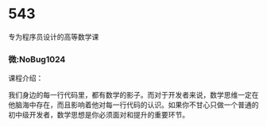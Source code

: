 # 543
专为程序员设计的高等数学课
### 微:NoBug1024 


课程介绍：

我们身边的每一行代码里，都有数学的影子。而对于开发者来说，数学思维一定在他脑海中存在，而且影响着他对每一行代码的认识。如果你不甘心只做一个普通的初中级开发者，数学思想是你必须面对和提升的重要环节。

